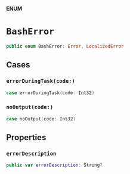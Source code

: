 **ENUM**

# `BashError`

```swift
public enum BashError: Error, LocalizedError
```

## Cases
### `errorDuringTask(code:)`

```swift
case errorDuringTask(code: Int32)
```

### `noOutput(code:)`

```swift
case noOutput(code: Int32)
```

## Properties
### `errorDescription`

```swift
public var errorDescription: String?
```
